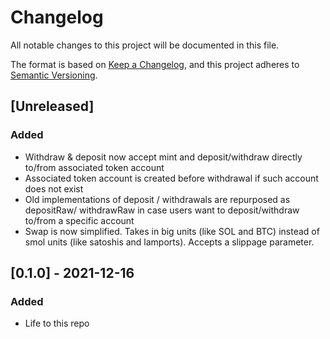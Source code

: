 # Changelog

All notable changes to this project will be documented in this file.

The format is based on [Keep a Changelog](https://keepachangelog.com/en/1.0.0/),
and this project adheres to [Semantic Versioning](https://semver.org/spec/v2.0.0.html).

## [Unreleased]

### Added
- Withdraw & deposit now accept mint and deposit/withdraw directly to/from associated token account
- Associated token account is created before withdrawal if such account does not exist
- Old implementations of deposit / withdrawals are repurposed as depositRaw/ withdrawRaw in case users want to deposit/withdraw to/from a specific account
- Swap is now simplified. Takes in big units (like SOL and BTC) instead of smol units (like satoshis and lamports). Accepts a slippage parameter.

## [0.1.0] - 2021-12-16

### Added

- Life to this repo
